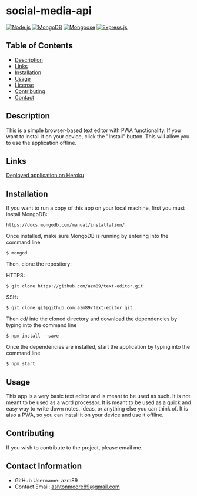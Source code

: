 # social-media-api

[![Node.js](https://img.shields.io/badge/built%20with-Node.js-3c873a)](https://nodejs.org/en/) [![MongoDB](https://img.shields.io/badge/built%20with-MongoDB-4db33d)](https://www.mongodb.com/) [![Mongoose](https://img.shields.io/badge/built%20with-Mongoose-880000)](https://mongoosejs.com/) [![Express.js](https://img.shields.io/badge/built%20with-Express.js-303030)](https://expressjs.com/)
 
 ## Table of Contents 
 * [Description](#-Description)
 * [Links](#-Links)
 * [Installation](#-Installation)
 * [Usage](#-Usage)
 * [License](#-License)
 * [Contributing](#-Contributing)
 * [Contact](#-Contact-Information)
  
## Description
This is a simple browser-based text editor with PWA functionality. If you want to install it on your device, click the "Install" button. This will allow you to use the application offline.
## Links

[Deployed application on Heroku](https://stormy-mountain-45227.herokuapp.com)

## Installation
If you want to run a copy of this app on your local machine, first you must install MongoDB:
```
https://docs.mongodb.com/manual/installation/
```

Once installed, make sure MongoDB is running by entering into the command line
```
$ mongod
```
  
Then, clone the repository:

HTTPS:
```
$ git clone https://github.com/azm89/text-editor.git
```

SSH:
```
$ git clone git@github.com:azm89/text-editor.git
```

Then cd/ into the cloned directory and download the dependencies by typing into the command line
```
$ npm install --save
```

Once the dependencies are installed, start the application by typing into the command line
```
$ npm start
```

  
## Usage
This app is a very basic text editor and is meant to be used as such. It is not meant to be used as a word processor. It is meant to be used as a quick and easy way to write down notes, ideas, or anything else you can think of. It is also a PWA, so you can install it on your device and use it offline.
  
## Contributing 
If you wish to contribute to the project, please email me.
  
## Contact Information 
* GitHub Username: azm89
* Contact Email: ashtonmoore89@gmail.com
